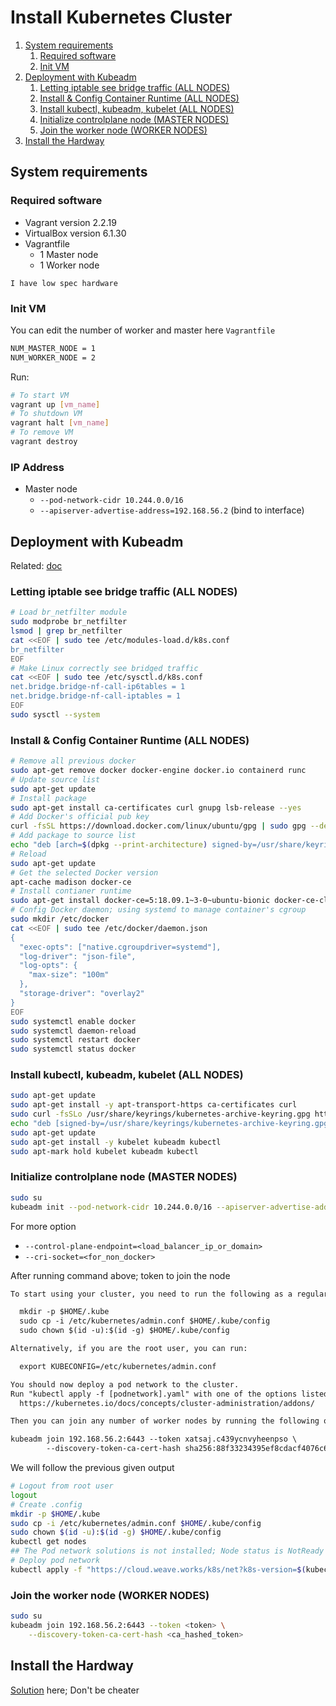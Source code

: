 # Install Kubernetes Cluster

1. [System requirements](#system-requirements)
    1. [Required software ](#required-software)
    2. [Init VM](#init-vm)
2. [Deployment with Kubeadm](#deployment-with-kubeadm)
    1. [Letting iptable see bridge traffic (ALL NODES)](#letting-iptable-see-bridge-traffic-all-nodes)
    2. [Install & Config Container Runtime (ALL NODES)](#install-&-config-container-runtime-all-nodes)
    3. [Install kubectl, kubeadm, kubelet (ALL NODES)](#install-kubectl-kubeadm-kubelet-all-nodes)
    4. [Initialize controlplane node (MASTER NODES)](#initialize-controlplane-node-master-nodes)
    5. [Join the worker node (WORKER NODES)](#join-the-worker-node-worker-nodes)
3. [Install the Hardway](#install-the-hardway)

## System requirements

### Required software 

- Vagrant version 2.2.19
- VirtualBox version 6.1.30
- Vagrantfile
    - 1 Master node
    - 1 Worker node

`I have low spec hardware`

### Init VM

You can edit the number of worker and master here `Vagrantfile`

```bash
NUM_MASTER_NODE = 1
NUM_WORKER_NODE = 2
```

Run:

```bash
# To start VM
vagrant up [vm_name]
# To shutdown VM
vagrant halt [vm_name]
# To remove VM
vagrant destroy
```

### IP Address

- Master node
    - `--pod-network-cidr 10.244.0.0/16`
    - `--apiserver-advertise-address=192.168.56.2` (bind to <ip> interface)

## Deployment with Kubeadm

Related: [doc](https://kubernetes.io/docs/setup/production-environment/tools/kubeadm/install-kubeadm/)

### Letting iptable see bridge traffic (ALL NODES)

```bash
# Load br_netfilter module
sudo modprobe br_netfilter
lsmod | grep br_netfilter
cat <<EOF | sudo tee /etc/modules-load.d/k8s.conf
br_netfilter
EOF
# Make Linux correctly see bridged traffic
cat <<EOF | sudo tee /etc/sysctl.d/k8s.conf
net.bridge.bridge-nf-call-ip6tables = 1
net.bridge.bridge-nf-call-iptables = 1
EOF
sudo sysctl --system

```

### Install & Config Container Runtime (ALL NODES)

```bash
# Remove all previous docker
sudo apt-get remove docker docker-engine docker.io containerd runc
# Update source list
sudo apt-get update
# Install package
sudo apt-get install ca-certificates curl gnupg lsb-release --yes
# Add Docker's official pub key
curl -fsSL https://download.docker.com/linux/ubuntu/gpg | sudo gpg --dearmor -o /usr/share/keyrings/docker-archive-keyring.gpg
# Add package to source list
echo "deb [arch=$(dpkg --print-architecture) signed-by=/usr/share/keyrings/docker-archive-keyring.gpg] https://download.docker.com/linux/ubuntu $(lsb_release -cs) stable" | sudo tee /etc/apt/sources.list.d/docker.list > /dev/null
# Reload
sudo apt-get update
# Get the selected Docker version
apt-cache madison docker-ce
# Install contianer runtime
sudo apt-get install docker-ce=5:18.09.1~3-0~ubuntu-bionic docker-ce-cli=5:18.09.1~3-0~ubuntu-bionic containerd.io --yes
# Config Docker daemon; using systemd to manage container's cgroup
sudo mkdir /etc/docker
cat <<EOF | sudo tee /etc/docker/daemon.json
{
  "exec-opts": ["native.cgroupdriver=systemd"],
  "log-driver": "json-file",
  "log-opts": {
    "max-size": "100m"
  },
  "storage-driver": "overlay2"
}
EOF
sudo systemctl enable docker
sudo systemctl daemon-reload
sudo systemctl restart docker
sudo systemctl status docker
```

### Install kubectl, kubeadm, kubelet (ALL NODES)

```bash
sudo apt-get update
sudo apt-get install -y apt-transport-https ca-certificates curl
sudo curl -fsSLo /usr/share/keyrings/kubernetes-archive-keyring.gpg https://packages.cloud.google.com/apt/doc/apt-key.gpg
echo "deb [signed-by=/usr/share/keyrings/kubernetes-archive-keyring.gpg] https://apt.kubernetes.io/ kubernetes-xenial main" | sudo tee /etc/apt/sources.list.d/kubernetes.list
sudo apt-get update
sudo apt-get install -y kubelet kubeadm kubectl
sudo apt-mark hold kubelet kubeadm kubectl
```

### Initialize controlplane node (MASTER NODES)

```bash
sudo su
kubeadm init --pod-network-cidr 10.244.0.0/16 --apiserver-advertise-address=192.168.56.2
```

For more option

- `--control-plane-endpoint=<load_balancer_ip_or_domain>`
- `--cri-socket=<for_non_docker>`

After running command above; token to join the node

```txt
To start using your cluster, you need to run the following as a regular user:

  mkdir -p $HOME/.kube
  sudo cp -i /etc/kubernetes/admin.conf $HOME/.kube/config
  sudo chown $(id -u):$(id -g) $HOME/.kube/config

Alternatively, if you are the root user, you can run:

  export KUBECONFIG=/etc/kubernetes/admin.conf

You should now deploy a pod network to the cluster.
Run "kubectl apply -f [podnetwork].yaml" with one of the options listed at:
  https://kubernetes.io/docs/concepts/cluster-administration/addons/

Then you can join any number of worker nodes by running the following on each as root:

kubeadm join 192.168.56.2:6443 --token xatsaj.c439ycnvyheenpso \
        --discovery-token-ca-cert-hash sha256:88f33234395ef8cdacf4076c68956d26a471e2fa10806627453d7258fdce227f
```

We will follow the previous given output

```bash
# Logout from root user
logout
# Create .config
mkdir -p $HOME/.kube
sudo cp -i /etc/kubernetes/admin.conf $HOME/.kube/config
sudo chown $(id -u):$(id -g) $HOME/.kube/config
kubectl get nodes
## The Pod network solutions is not installed; Node status is NotReady
# Deploy pod network
kubectl apply -f "https://cloud.weave.works/k8s/net?k8s-version=$(kubectl version | base64 | tr -d '\n')"
```

### Join the worker node (WORKER NODES)

```bash
sudo su
kubeadm join 192.168.56.2:6443 --token <token> \
    --discovery-token-ca-cert-hash <ca_hashed_token>
```

## Install the Hardway

[Solution](https://www.youtube.com/playlist?list=PL2We04F3Y_41jYdadX55fdJplDvgNGENo) here; Don't be cheater